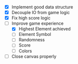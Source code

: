 - [x] Implement good data structure
- [x] Decouple IO from game logic
- [x] Fix high score logic
- [ ] Improve game experience
    - [x] Highest Element achieved
    - [ ] Element Symbol
    - [ ] Randomness
    - [ ] Score
    - [ ] Colors
- [ ] Close canvas properly
